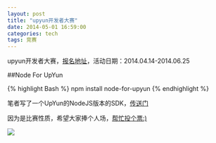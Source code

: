 ```yaml
---
layout: post
title: "upyun开发者大赛"
date: 2014-05-01 16:59:00
categories: tech
tags: 竞赛
---
```


upyun开发者大赛，[报名地址][1]，活动日期：2014.04.14-2014.06.25

##Node For UpYun

{% highlight Bash %}
npm install node-for-upyun
{% endhighlight %}

笔者写了一个UpYun的NodeJS版本的SDK，[传送门][2]

因为是比赛性质，希望大家捧个人场，[帮忙投个票:)][3]

<img class="img-responsive img-thumbnail" src="{{ site.url }}/resources/node-for-upyun.png">


[1]:https://www.upyun.com/op/dev/
[2]:https://gitcafe.com/huangchaosuper/node-for-UPYUN
[3]:http://upyun.gitcafe.com/projects